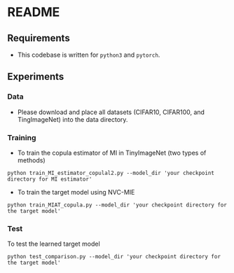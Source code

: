 # README

## Requirements
- This codebase is written for `python3` and `pytorch`.


## Experiments
### Data
- Please download and place all datasets (CIFAR10, CIFAR100, and TingImageNet) into the data directory. 


### Training

- To train the copula estimator of MI in TinyImageNet (two types of methods)

```
python train_MI_estimator_copulal2.py --model_dir 'your checkpoint directory for MI estimator'
```



- To train the target model using NVC-MIE

```
python train_MIAT_copula.py --model_dir 'your checkpoint directory for the target model'
```


### Test
To test the learned target model

```
python test_comparison.py --model_dir 'your checkpoint directory for the target model'
```


